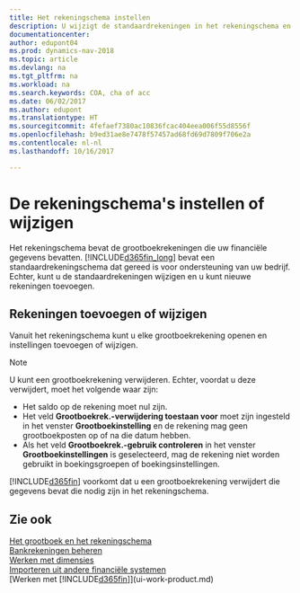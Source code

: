 ```yaml
---
title: Het rekeningschema instellen
description: U wijzigt de standaardrekeningen in het rekeningschema en u kunt nieuwe rekeningen toevoegen.
documentationcenter: 
author: edupont04
ms.prod: dynamics-nav-2018
ms.topic: article
ms.devlang: na
ms.tgt_pltfrm: na
ms.workload: na
ms.search.keywords: COA, cha of acc
ms.date: 06/02/2017
ms.author: edupont
ms.translationtype: HT
ms.sourcegitcommit: 4fefaef7380ac10836fcac404eea006f55d8556f
ms.openlocfilehash: b9ed31ae8e7478f57457ad68fd69d7809f706e2a
ms.contentlocale: nl-nl
ms.lasthandoff: 10/16/2017

---
```

# <a name="setting-up-or-changing-the-chart-of-accounts"></a>De rekeningschema's instellen of wijzigen
Het rekeningschema bevat de grootboekrekeningen die uw financiële gegevens bevatten. [!INCLUDE[d365fin_long](includes/d365fin_long_md.md)] bevat een standaardrekeningschema dat gereed is voor ondersteuning van uw bedrijf.
Echter, kunt u de standaardrekeningen wijzigen en u kunt nieuwe rekeningen toevoegen.  

## <a name="adding-or-changing-accounts"></a>Rekeningen toevoegen of wijzigen
Vanuit het rekeningschema kunt u elke grootboekrekening openen en instellingen toevoegen of wijzigen.

> [!NOTE]  
>   U kunt een grootboekrekening verwijderen. Echter, voordat u deze verwijdert, moet het volgende waar zijn:  

* Het saldo op de rekening moet nul zijn.  
* Het veld **Grootboekrek.-verwijdering toestaan voor** moet zijn ingesteld in het venster **Grootboekinstelling** en de rekening mag geen grootboekposten op of na die datum hebben.  
* Als het veld **Grootboekrek.-gebruik controleren** in het venster **Grootboekinstellingen** is geselecteerd, mag de rekening niet worden gebruikt in boekingsgroepen of boekingsinstellingen.  

[!INCLUDE[d365fin](includes/d365fin_md.md)] voorkomt dat u een grootboekrekening verwijdert die gegevens bevat die nodig zijn in het rekeningschema.  

## <a name="see-also"></a>Zie ook
[Het grootboek en het rekeningschema](finance-general-ledger.md)  
[Bankrekeningen beheren](bank-manage-bank-accounts.md)  
[Werken met dimensies](finance-dimensions.md)  
[Importeren uit andere financiële systemen](upload-data.md)  
[Werken met [!INCLUDE[d365fin](includes/d365fin_md.md)]](ui-work-product.md)  

## 

